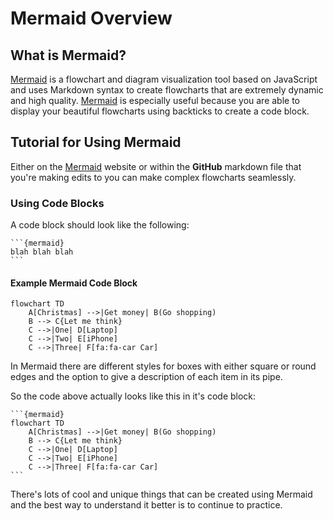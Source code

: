 # Mermaid Overview

## What is Mermaid?

[Mermaid](https://mermaid.js.org/intro/) is a flowchart and diagram visualization tool based on JavaScript and uses Markdown syntax to create flowcharts that are extremely dynamic and high quality. [Mermaid](https://mermaid.js.org/intro/) is especially useful because you are able to display your beautiful flowcharts using backticks to create a code block. 

## Tutorial for Using Mermaid

Either on the [Mermaid](https://mermaid.live/) website or within the **GitHub** markdown file that you're making edits to you can make complex flowcharts seamlessly. 

### Using Code Blocks

A code block should look like the following:
````
```{mermaid}
blah blah blah
```
````

#### Example Mermaid Code Block

```{mermaid}
flowchart TD
    A[Christmas] -->|Get money| B(Go shopping)
    B --> C{Let me think}
    C -->|One| D[Laptop]
    C -->|Two| E[iPhone]
    C -->|Three| F[fa:fa-car Car]
```

In Mermaid there are different styles for boxes with either square or round edges and the option to give a description of each item in its pipe.

So the code above actually looks like this in it's code block:

````
```{mermaid}
flowchart TD
    A[Christmas] -->|Get money| B(Go shopping)
    B --> C{Let me think}
    C -->|One| D[Laptop]
    C -->|Two| E[iPhone]
    C -->|Three| F[fa:fa-car Car]
```
````

There's lots of cool and unique things that can be created using Mermaid and the best way to understand it better is to continue to practice. 
